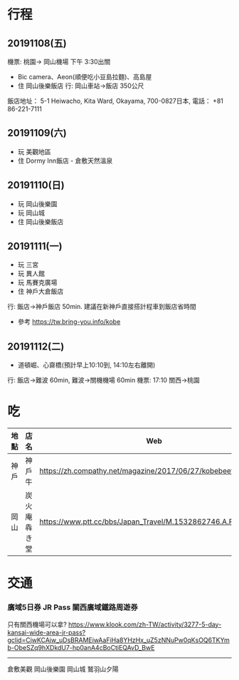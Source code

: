 # 行程
## 20191108(五)
機票: 桃園-> 岡山機場 下午 3:30出關
* Bic camera、Aeon(順便吃小豆島拉麵)、高島屋
* 住 岡山後樂飯店
行: 岡山車站->飯店 350公尺

飯店地址： 5-1 Heiwacho, Kita Ward, Okayama, 700-0827日本, 電話： +81 86-221-7111

## 20191109(六)
* 玩 美觀地區
* 住 Dormy Inn飯店 - 倉敷天然溫泉
## 20191110(日)
* 玩 岡山後樂園
* 玩 岡山城
* 住 岡山後樂飯店
## 20191111(一)
* 玩 三宮
* 玩 異人館
* 玩 馬賽克廣場
* 住 神戶大倉飯店


行: 飯店->神戶飯店 50min. 建議在新神戶直接搭計程車到飯店省時間
* 參考 https://tw.bring-you.info/kobe
## 20191112(二)
* 道頓崛、心齋橋(預計早上10:10到, 14:10左右離開)

行: 飯店->難波 60min, 難波->關機機場 60min
機票: 17:10 關西->桃園


# 吃
|地點|店名|Web|
|-|-|-|
|神戶|神戶牛|https://zh.compathy.net/magazine/2017/06/27/kobebeef/#header2|
|岡山|炭火庵 犇き堂|https://www.ptt.cc/bbs/Japan_Travel/M.1532862746.A.F92.html|

# 交通

### 廣域5日券 JR Pass 關西廣域鐵路周遊券
只有關西機場可以拿?
https://www.klook.com/zh-TW/activity/3277-5-day-kansai-wide-area-jr-pass?gclid=CjwKCAjw_uDsBRAMEiwAaFiHa8YHzHx_uZ5zNNuPw0qKsOQ6TKYmb-ObeSZq9hXDkdU7-hp0anA4cBoCtiEQAvD_BwE

---
倉敷美觀
岡山後樂園
岡山城
鷲羽山夕陽
